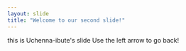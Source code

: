 ```yaml
---
layout: slide
title: "Welcome to our second slide!"
---
```

this is Uchenna-ibute's slide
Use the left arrow to go back!
